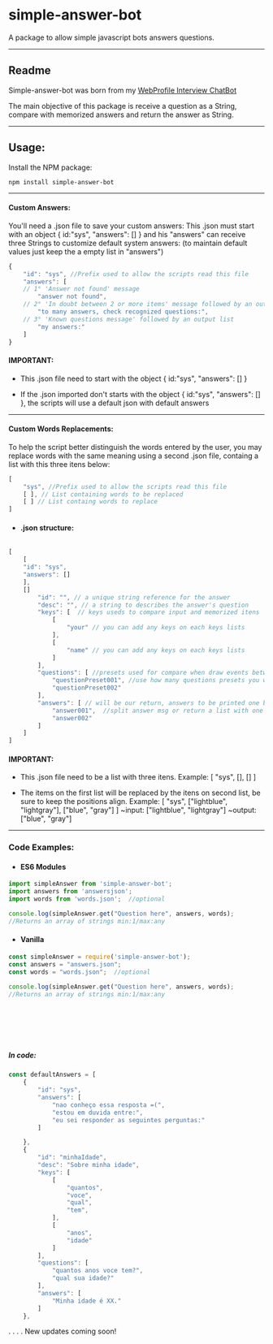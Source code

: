 # simple-answer-bot
A package to allow simple javascript bots answers questions.

---

## Readme

Simple-answer-bot was born from my <a href="https://viniciusmaffioli.herokuapp.com"> WebProfile Interview ChatBot</a>

The main objective of this package is receive a question as a String, compare with  memorized answers and return the answer as String.

---

## Usage:
Install the NPM package:
```
npm install simple-answer-bot
```
---
#### Custom Answers:
You'll need a .json file to save your custom answers:
This .json must start with an object { id:"sys", "answers": [] } and his "answers" can receive three Strings to customize default system answers:
(to maintain default values just keep the a empty list in "answers")
```javascript
{
    "id": "sys", //Prefix used to allow the scripts read this file
    "answers": [
    // 1° 'Answer not found' message 
        "answer not found", 
    // 2° 'In doubt between 2 or more items' message followed by an output list
        "to many answers, check recognized questions:",
    // 3° 'Known questions message' followed by an output list
        "my answers:"
    ]
}
```
 
#### IMPORTANT:
- This .json file need to start with the object { id:"sys", "answers": [] }

- If the .json imported don't starts with the object { id:"sys", "answers": [] }, the scripts will use a default json with default answers


---
 
#### Custom Words Replacements:
To help the script better distinguish the words entered by the user, you may replace words with the same meaning using a second .json file, containg a list with this three itens below:

```javascript
[ 
    "sys", //Prefix used to allow the scripts read this file
    [ ], // List containing words to be replaced
    [ ] // List containg words to replace
]
```
- #### .json structure:
```javascript

[ 
    [
    "id": "sys", 
    "answers": []
    ],
    []
        "id": "", // a unique string reference for the answer
        "desc": "", // a string to describes the answer's question
        "keys": [  // keys useds to compare input and memorized itens
            [
                "your" // you can add any keys on each keys lists
            ], 
            [
                "name" // you can add any keys on each keys lists
            ]
        ],
        "questions": [ //presets used for compare when draw events between answers happens
            "questionPreset001", //use how many questions presets you want
            "questionPreset002"
        ],
        "answers": [ // will be our return, answers to be printed one by one.
            "answer001",  //split answer msg or return a list with one position
            "answer002"
        ]
    ]
]
```
#### IMPORTANT:
- This .json file need to be a list with three itens. Example: [ "sys", [], [] ]

- The items on the first list will be replaced by the itens on second list, be sure to keep the positions align. Example: [ "sys", ["lightblue", "lightgray"], ["blue", "gray"] ]
 ~input: ["lightblue", "lightgray"]
~output: ["blue", "gray"]

---
### Code Examples:

- #### ES6 Modules
 
 
``` javascript
import simpleAnswer from 'simple-answer-bot';
import answers from 'answersjson'; 
import words from 'words.json';  //optional

console.log(simpleAnswer.get("Question here", answers, words);
//Returns an array of strings min:1/max:any
```

- #### Vanilla
```javascript
const simpleAnswer = require('simple-answer-bot');
const answers = "answers.json";
const words = "words.json";  //optional

console.log(simpleAnswer.get("Question here", answers, words); 
//Returns an array of strings min:1/max:any
```



```






```

##### In code:

```javascript
const defaultAnswers = [
    { 
        "id": "sys",
        "answers": [ 
            "nao conheço essa resposta =(",
            "estou em duvida entre:",
            "eu sei responder as seguintes perguntas:"
        ]

    },
    {
        "id": "minhaIdade",
        "desc": "Sobre minha idade",
        "keys": [
            [
                "quantos",
                "voce",
                "qual",
                "tem",
            ],
            [
                "anos",
                "idade"
            ]
        ],
        "questions": [
            "quantos anos voce tem?",
            "qual sua idade?"
        ],
        "answers": [
            "Minha idade é XX."
        ]
    },
```

.
.
.
.
New updates coming soon!